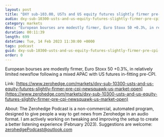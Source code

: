 ```yaml
---
layout: post
title: "DXY sub-103.00, USTs and US equity futures slightly firmer pre-CPI - Newsquawk US Market Open"
audio: dxy-sub-10300-usts-and-us-equity-futures-slightly-firmer-pre-cpi-newsquawk-us-market-open-0
category: markets
desc: "European bourses are modestly firmer, Euro Stoxx 50 +0.3%, in relatively limited newsflow following a mixed APAC with US futures in-fitting pre-CPI."
duration: 00:11:39
length: 699
datetime: Tue, 14 Feb 2023 11:30:00 +0000
tags: podcast
guid: dxy-sub-10300-usts-and-us-equity-futures-slightly-firmer-pre-cpi-newsquawk-us-market-open-0
order: 0
---
```

European bourses are modestly firmer, Euro Stoxx 50 +0.3%, in relatively limited newsflow following a mixed APAC with US futures in-fitting pre-CPI.

Link: [https://www.zerohedge.com/markets/dxy-sub-10300-usts-and-us-equity-futures-slightly-firmer-pre-cpi-newsquawk-us-market-open](https://www.zerohedge.com/markets/dxy-sub-10300-usts-and-us-equity-futures-slightly-firmer-pre-cpi-newsquawk-us-market-open)

About: The Zerohedge Podcast is a non-commercial, automated program, designed to give people a way to get news from Zerohedge in an audio format.  I am actively working on tweaking and improving the setup to create a better listening experience (February 2023).  Suggestions are welcome: [zerohedgePodcast@outlook.com](mailto:zerohedgePodcast@outlook.com)